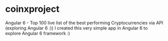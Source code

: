 # coinxproject
Angular 6 - Top 100 live list of the best performing Cryptocurrencies via API (exploring Angular 6 :))
I created this very simple app in Angular 6 to explore Angular 6 framework :)
